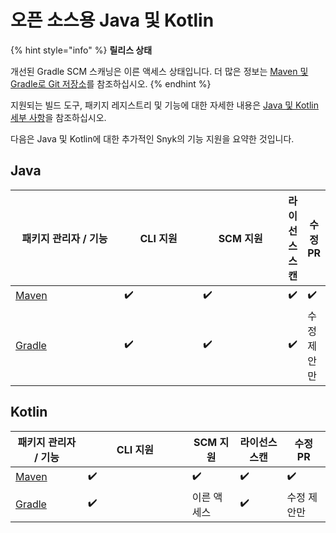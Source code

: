 # 오픈 소스용 Java 및 Kotlin

{% hint style="info" %}
**릴리스 상태**

개선된 Gradle SCM 스캐닝은 이른 액세스 상태입니다. 더 많은 정보는 [Maven 및 Gradle로 Git 저장소](git-repositories-with-maven-and-gradle.md)를 참조하십시오.
{% endhint %}

지원되는 빌드 도구, 패키지 레지스트리 및 기능에 대한 자세한 내용은 [Java 및 Kotlin 세부 사항](./)을 참조하십시오.

다음은 Java 및 Kotlin에 대한 추가적인 Snyk의 기능 지원을 요약한 것입니다.

## **Java**

<table><thead><tr><th width="176">패키지 관리자 / 기능</th><th width="124">CLI 지원</th><th width="134">SCM 지원</th><th>라이선스 스캔</th><th>수정 PR</th></tr></thead><tbody><tr><td><a href="https://maven.apache.org">Maven</a></td><td>✔️</td><td>✔️</td><td>✔️</td><td>✔️</td></tr><tr><td><a href="https://gradle.org">Gradle</a></td><td>✔️</td><td>✔️</td><td>✔️</td><td>수정 제안만</td></tr></tbody></table>

## **Kotlin**

<table><thead><tr><th>패키지 관리자 / 기능</th><th width="151">CLI 지원</th><th>SCM 지원</th><th>라이선스 스캔</th><th>수정 PR</th></tr></thead><tbody><tr><td><a href="https://maven.apache.org">Maven</a></td><td>✔️</td><td>✔️</td><td>✔️</td><td>✔️</td></tr><tr><td><a href="https://gradle.org">Gradle</a></td><td>✔️</td><td>이른 액세스</td><td>✔️</td><td>수정 제안만</td></tr></tbody></table>